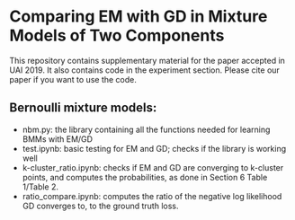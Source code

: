 # Comparing EM with GD in Mixture Models of Two Components
This repository contains supplementary material for the paper accepted in UAI 2019. It also contains code in the experiment section. Please cite our paper if you want to use the code.
## Bernoulli mixture models:
* nbm.py: the library containing all the functions needed for learning BMMs with EM/GD
* test.ipynb: basic testing for EM and GD; checks if the library is working well
* k-cluster_ratio.ipynb: checks if EM and GD are converging to k-cluster points, and computes the probabilities, as done in Section 6 Table 1/Table 2.
* ratio_compare.ipynb: computes the ratio of the negative log likelihood GD converges to, to the ground truth loss. 

